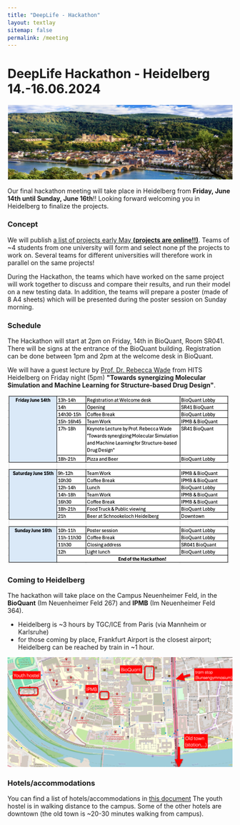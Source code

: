 ```yaml
---
title: "DeepLife - Hackathon"
layout: textlay
sitemap: false
permalink: /meeting
---
```


# DeepLife Hackathon - Heidelberg 14.-16.06.2024


<img src="./images/heidelberg.png" alt="drawing" width="750"/>

Our final hackathon meeting will take place in Heidelberg from **Friday, June 14th until Sunday, June 16th**!! Looking forward welcoming you in Heidelberg to finalize the projects.



### Concept

We will publish [a list of projects early May **(projects are online!!)**](./projects.html). Teams of ~4 students from one university will form and select none pf the projects to work on. Several teams for different universities will therefore work in parallel on the same projects!

During the Hackathon, the teams which have worked on the same project will work together to discuss and compare their results, and run their model on a new testing data. In addition, the teams will prepare a poster (made of 8 A4 sheets) which will be presented during the poster session on Sunday morning.

### Schedule

The Hackathon will start at 2pm on Friday, 14th in BioQuant, Room SR041. There will be signs at the entrance of the BioQuant building. Registration can be done between 1pm and 2pm at the welcome desk in BioQuant.

We will have a guest lecture by [Prof. Dr. Rebecca Wade](https://www.h-its.org/people/prof-dr-rebecca-wade/) from HITS Heidelberg on Friday night (5pm) **"Towards synergizing Molecular Simulation and Machine Learning for Structure-based Drug Design"**.

![hackathon](./images/hackathon.png)

### Coming to Heidelberg

The hackathon will take place on the Campus Neuenheimer Feld, in the **BioQuant** (Im Neuenheimer Feld 267) and **IPMB** (Im Neuenheimer Feld 364).

* Heidelberg is ~3 hours by TGC/ICE from Paris (via Mannheim or Karlsruhe)
* for those coming by place, Frankfurt Airport is the closest airport; Heidelberg can be reached by train in ~1 hour.

![map of the campus](./images/map.png)

### Hotels/accommodations

You can find a list of hotels/accommodations in [this document](./downloads/hotels.pdf)
The youth hostel is in walking distance to the campus. Some of the other hotels are downtown (the old town is ~20-30 minutes walking from campus).




